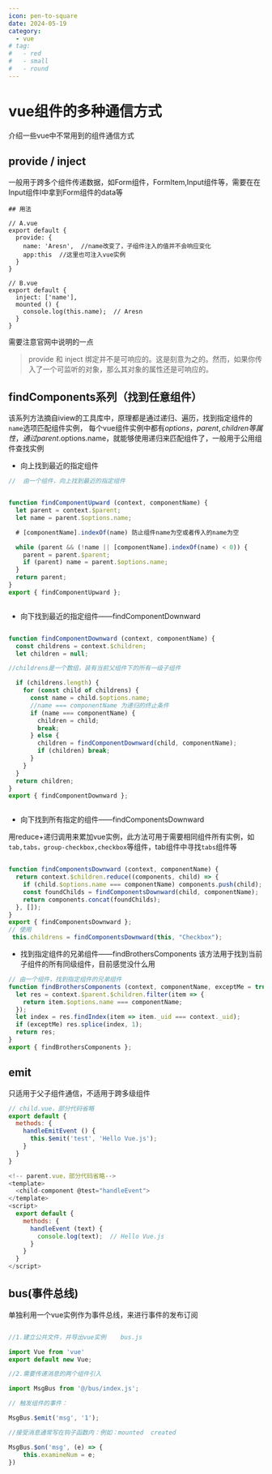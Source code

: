 ```yaml
---
icon: pen-to-square
date: 2024-05-19
category:
  - vue
# tag:
#   - red
#   - small
#   - round
---
```


# vue组件的多种通信方式

  介绍一些vue中不常用到的组件通信方式





##  **provide / inject** 

 一般用于跨多个组件传递数据，如Form组件，FormItem,Input组件等，需要在在Input组件I中拿到Form组件的data等


``` vue
## 用法

// A.vue
export default {
  provide: {
    name: 'Aresn',  //name改变了，子组件注入的值并不会响应变化
    app:this  //这里也可注入vue实例
  }
}

// B.vue
export default {
  inject: ['name'],
  mounted () {
    console.log(this.name);  // Aresn
  }
}
```

需要注意官网中说明的一点 

> provide 和 inject 绑定并不是可响应的。这是刻意为之的。然而，如果你传入了一个可监听的对象，那么其对象的属性还是可响应的。




##  **findComponents系列（找到任意组件）** 

 该系列方法摘自iview的工具库中，原理都是通过递归、遍历，找到指定组件的 `name`选项匹配组件实例，
 每个vue组件实例中都有$options，parent,children等属性，通过parent.$options.name，就能够使用递归来匹配组件了，一般用于公用组件查找实例



- 向上找到最近的指定组件


```  js
//  由一个组件，向上找到最近的指定组件


function findComponentUpward (context, componentName) {
  let parent = context.$parent;
  let name = parent.$options.name;

  # [componentName].indexOf(name) 防止组件name为空或者传入的name为空

  while (parent && (!name || [componentName].indexOf(name) < 0)) {
    parent = parent.$parent;
    if (parent) name = parent.$options.name;
  }
  return parent;
}
export { findComponentUpward };



```

- 向下找到最近的指定组件——findComponentDownward

``` js

function findComponentDownward (context, componentName) {
  const childrens = context.$children;
  let children = null;

//childrens是一个数组，装有当前父组件下的所有一级子组件

  if (childrens.length) {
    for (const child of childrens) {
      const name = child.$options.name;
      //name === componentName 为递归的终止条件
      if (name === componentName) {
        children = child;
        break;
      } else {
        children = findComponentDownward(child, componentName);
        if (children) break;
      }
    }
  }
  return children;
}
export { findComponentDownward };



```


- 向下找到所有指定的组件——findComponentsDownward

 用reduce+递归调用来累加vue实例，此方法可用于需要相同组件所有实例，如`tab,tabs，group-checkbox,checkbox`等组件，tab组件中寻找`tabs`组件等

``` js

function findComponentsDownward (context, componentName) {
  return context.$children.reduce((components, child) => {
    if (child.$options.name === componentName) components.push(child);
    const foundChilds = findComponentsDownward(child, componentName);
    return components.concat(foundChilds);
  }, []);
}
export { findComponentsDownward };
// 使用
 this.childrens = findComponentsDownward(this, "Checkbox");

```


- 找到指定组件的兄弟组件——findBrothersComponents
  该方法用于找到当前子组件的所有同级组件，目前感觉没什么用

``` js
// 由一个组件，找到指定组件的兄弟组件
function findBrothersComponents (context, componentName, exceptMe = true) {
  let res = context.$parent.$children.filter(item => {
    return item.$options.name === componentName;
  });
  let index = res.findIndex(item => item._uid === context._uid);
  if (exceptMe) res.splice(index, 1);
  return res;
}
export { findBrothersComponents };
```



##   **emit** 

只适用于父子组件通信，不适用于跨多级组件

``` js
// child.vue，部分代码省略
export default {
  methods: {
    handleEmitEvent () {
      this.$emit('test', 'Hello Vue.js');
    }
  }
}

<!-- parent.vue，部分代码省略-->
<template>
  <child-component @test="handleEvent">
</template>
<script>
  export default {
    methods: {
      handleEvent (text) {
      	console.log(text);  // Hello Vue.js
      }
    }
  }
</script>


```



##   **bus(事件总线)** 
  
   单独利用一个vue实例作为事件总线，来进行事件的发布订阅
  
  ``` js

  //1.建立公共文件，并导出vue实例    bus.js
  
  import Vue from 'vue'
  export default new Vue;

 //2.需要传递消息的两个组件引入  
  
  import MsgBus from '@/bus/index.js';

  // 触发组件的事件：
  
  MsgBus.$emit('msg', '1');

  //接受消息通常写在钩子函数内：例如：mounted  created

  MsgBus.$on('msg', (e) => {
      this.examineNum = e;
  })


  ```

